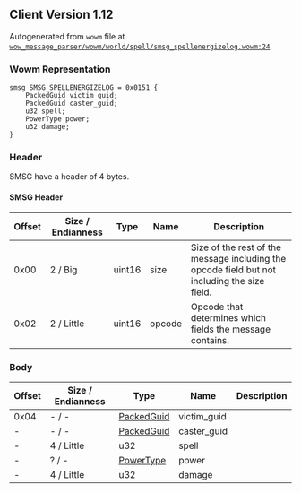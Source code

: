 ## Client Version 1.12

Autogenerated from `wowm` file at [`wow_message_parser/wowm/world/spell/smsg_spellenergizelog.wowm:24`](https://github.com/gtker/wow_messages/tree/main/wow_message_parser/wowm/world/spell/smsg_spellenergizelog.wowm#L24).

### Wowm Representation
```rust,ignore
smsg SMSG_SPELLENERGIZELOG = 0x0151 {
    PackedGuid victim_guid;
    PackedGuid caster_guid;
    u32 spell;
    PowerType power;
    u32 damage;
}
```
### Header
SMSG have a header of 4 bytes.

#### SMSG Header
| Offset | Size / Endianness | Type   | Name   | Description |
| ------ | ----------------- | ------ | ------ | ----------- |
| 0x00   | 2 / Big           | uint16 | size   | Size of the rest of the message including the opcode field but not including the size field.|
| 0x02   | 2 / Little        | uint16 | opcode | Opcode that determines which fields the message contains.|
### Body
| Offset | Size / Endianness | Type | Name | Description |
| ------ | ----------------- | ---- | ---- | ----------- |
| 0x04 | - / - | [PackedGuid](../spec/packed-guid.md) | victim_guid |  |
| - | - / - | [PackedGuid](../spec/packed-guid.md) | caster_guid |  |
| - | 4 / Little | u32 | spell |  |
| - | ? / - | [PowerType](powertype.md) | power |  |
| - | 4 / Little | u32 | damage |  |
